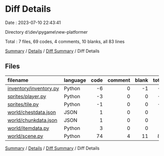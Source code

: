 # Diff Details

Date : 2023-07-10 22:43:41

Directory d:\\dev\\pygame\\new-platformer

Total : 7 files,  69 codes, 4 comments, 10 blanks, all 83 lines

[Summary](results.md) / [Details](details.md) / [Diff Summary](diff.md) / Diff Details

## Files
| filename | language | code | comment | blank | total |
| :--- | :--- | ---: | ---: | ---: | ---: |
| [inventory/inventory.py](/inventory/inventory.py) | Python | -6 | 0 | -1 | -7 |
| [sprites/player.py](/sprites/player.py) | Python | -3 | 0 | 0 | -3 |
| [sprites/tile.py](/sprites/tile.py) | Python | -1 | 0 | 0 | -1 |
| [world/chestdata.json](/world/chestdata.json) | JSON | 1 | 0 | 0 | 1 |
| [world/chunkdata.json](/world/chunkdata.json) | JSON | 1 | 0 | 0 | 1 |
| [world/itemdata.py](/world/itemdata.py) | Python | 3 | 0 | 0 | 3 |
| [world/scene.py](/world/scene.py) | Python | 74 | 4 | 11 | 89 |

[Summary](results.md) / [Details](details.md) / [Diff Summary](diff.md) / Diff Details